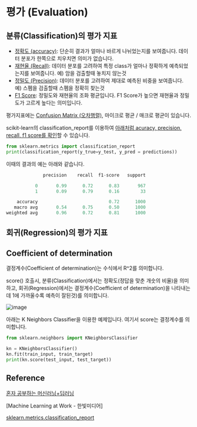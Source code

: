 # 평가 (Evaluation)

## 분류(Classification)의 평가 지표

- [정확도 (accuracy)](https://github.com/kyopark2014/ML-Algorithms/blob/main/confusion-matrix.md#accuracy): 단순히 결과가 얼마나 바르게 나뉘었는지를 보여줍니다. 데이터 분포가 한쪽으로 치우치면 의미가 없습니다. 
- [재현율 (Recall)](https://github.com/kyopark2014/ML-Algorithms/blob/main/confusion-matrix.md#recall): 데이터 분포를 고려하여 특정 class가 얼마나 정확하게 예측되었는지를 보여줍니다. 예) 암을 검출할때 놓치지 않는것
- [정밀도 (Precision)](https://github.com/kyopark2014/ML-Algorithms/blob/main/confusion-matrix.md#precision): 데이터 분포를 고려하여 제대로 예측된 비중을 보여줍니다. 예) 스펨을 검출할때 스펨을 정확히 찾는것  
- [F1 Score](https://github.com/kyopark2014/ML-Algorithms/blob/main/confusion-matrix.md#f1-score): 정밀도와 재현율의 조화 평균입니다. F1 Score가 높으면 재현율과 정밀도가 고르게 높다는 의미입니다. 

평가지표에는 [Confusion Matrix (오차행렬)](https://github.com/kyopark2014/ML-Algorithms/blob/main/confusion-matrix.md), 마이크로 평균 / 매크로 평균이 있습니다. 

scikit-learn의 classification_report를 이용하여 [아래처럼 acuracy, precision, recall, f1 score를 확인](https://github.com/kyopark2014/ML-Algorithms/blob/main/confusion-matrix.md#classification-report)할 수 있습니다. 

```python
from sklearn.metrics import classification_report
print(classification_report(y_true=y_test, y_pred = predictions))
```

이때의 결과의 예는 아래와 같습니다. 
```python
              precision    recall  f1-score   support

           0       0.99      0.72      0.83       967
           1       0.09      0.79      0.16        33

    accuracy                           0.72      1000
   macro avg       0.54      0.75      0.50      1000
weighted avg       0.96      0.72      0.81      1000
```


## 회귀(Regression)의 평가 지표

## Coefficient of determination

결정계수(Coefficient of determination)는 수식에서 R^2를 의미합니다. 

score() 호출시, 분류(Classification)에서는 정확도(정답을 맞춘 개숫의 비율)을 의미하고, 회귀(Regression)에서는 결정계수(Coefficient of determination)을 나타내는데 1에 가까울수록 예측이 잘된것)를 의미합니다.

![image](https://user-images.githubusercontent.com/52392004/185774224-2209e555-c3ed-4d79-b5e7-d20bef381bc1.png)

아래는 K Neighbors Classifier을 이용한 예제입니다. 여기서 score는 결정계수를 의미합니다. 

```python
from sklearn.neighbors import KNeighborsClassifier

kn = KNeighborsClassifier()
kn.fit(train_input, train_target)
print(kn.score(test_input, test_target))
```

## Reference

[혼자 공부하는 머신러닝+딥러닝](https://github.com/rickiepark/hg-mldl)

[Machine Learning at Work - 한빛미디어]

[sklearn.metrics.classification_report](https://scikit-learn.org/stable/modules/generated/sklearn.metrics.classification_report.html)
